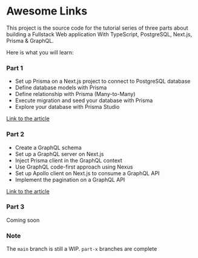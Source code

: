 # Awesome Links

This project is the source code for the tutorial series of three parts about building a Fullstack Web application With TypeScript, PostgreSQL, Next.js, Prisma & GraphQL.

Here is what you will learn:
### Part 1
* Set up Prisma on a Next.js project to connect to PostgreSQL database
* Define database models with Prisma
* Define relationship with Prisma (Many-to-Many)
* Execute migration and seed your database with Prisma
* Explore your database with Prisma Studio

[Link to the article](https://www.prisma.io/blog/fullstack-nextjs-graphql-prisma-oklidw1rhw)

### Part 2
* Create a GraphQL schema
* Set up a GraphQL server on Next.js
* Inject Prisma client in the GraphQL context
* Use GraphQL code-first approach using Nexus
* Set up Apollo client on Next.js to consume a GraphQL API
* Implement the pagination on a GraphQL API

[Link to the article](https://www.prisma.io/blog/fullstack-nextjs-graphql-prisma-2-fwpc6ds155)

### Part 3
Coming soon


### Note
The `main` branch is still a WIP. `part-x` branches are complete